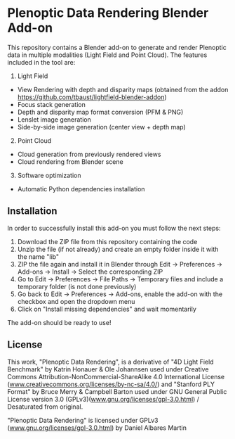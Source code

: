 # Plenoptic Data Rendering Blender Add-on
This repository contains a Blender add-on to generate and render Plenoptic data in multiple modalities (Light Field and Point Cloud). The features included in the tool are:

1. Light Field

- View Rendering with depth and disparity maps (obtained from the addon https://github.com/tbaust/lightfield-blender-addon)
- Focus stack generation
- Depth and disparity map format conversion (PFM & PNG)
- Lenslet image generation
- Side-by-side image generation (center view + depth map)

2. Point Cloud

- Cloud generation from previously rendered views
- Cloud rendering from Blender scene

3. Software optimization

- Automatic Python dependencies installation


## Installation
In order to successfully install this add-on you must follow the next steps:

1. Download the ZIP file from this repository containing the code
2. Unzip the file (if not already) and create an empty folder inside it with the name "lib"
3. ZIP the file again and install it in Blender through Edit -> Preferences -> Add-ons -> Install -> Select the corresponding ZIP
4. Go to Edit -> Preferences -> File Paths -> Temporary files and include a temporary folder (is not done previously)
5. Go back to Edit -> Preferences -> Add-ons, enable the add-on with the checkbox and open the dropdown menu
6. Click on "Install missing dependencies" and wait momentarily

The add-on should be ready to use!


## License
This work, "Plenoptic Data Rendering", is a derivative of "4D Light Field Benchmark" by Katrin Honauer & Ole Johannsen used under Creative Commons Attribution-NonCommercial-ShareAlike 4.0 International License (www.creativecommons.org/licenses/by-nc-sa/4.0/) and "Stanford PLY Format" by Bruce Merry & Campbell Barton used under GNU General Public License version 3.0 (GPLv3)(www.gnu.org/licenses/gpl-3.0.html) / Desaturated from original.

"Plenoptic Data Rendering" is licensed under GPLv3 (www.gnu.org/licenses/gpl-3.0.html) by Daniel Albares Martin



